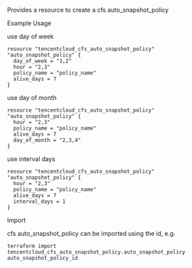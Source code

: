 Provides a resource to create a cfs auto_snapshot_policy

Example Usage

use day of week

```hcl
resource "tencentcloud_cfs_auto_snapshot_policy" "auto_snapshot_policy" {
  day_of_week = "1,2"
  hour = "2,3"
  policy_name = "policy_name"
  alive_days = 7
}
```

use day of month

```hcl
resource "tencentcloud_cfs_auto_snapshot_policy" "auto_snapshot_policy" {
  hour = "2,3"
  policy_name = "policy_name"
  alive_days = 7
  day_of_month = "2,3,4"
}
```

use interval days

```hcl
resource "tencentcloud_cfs_auto_snapshot_policy" "auto_snapshot_policy" {
  hour = "2,3"
  policy_name = "policy_name"
  alive_days = 7
  interval_days = 1
}
```

Import

cfs auto_snapshot_policy can be imported using the id, e.g.

```
terraform import tencentcloud_cfs_auto_snapshot_policy.auto_snapshot_policy auto_snapshot_policy_id
```